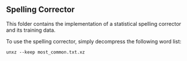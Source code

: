 ## Spelling Corrector

This folder contains the implementation of a statistical spelling corrector and its training data.

To use the spelling corrector, simply decompress the following word list:
```
unxz --keep most_common.txt.xz
```
